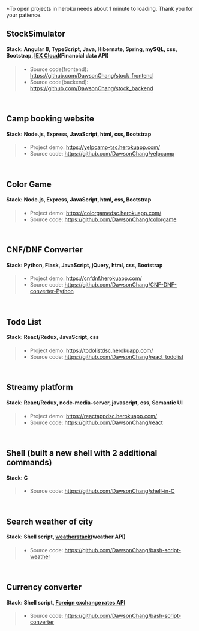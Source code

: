 *To open projects in heroku needs about 1 minute to loading. Thank you for your patience.

## StockSimulator
#### Stack: Angular 8, TypeScript, Java, Hibernate, Spring, mySQL, css, Bootstrap, [IEX Cloud](https://iexcloud.io/)(Financial data API)
> - Source code(frontend): https://github.com/DawsonChang/stock_frontend <br />
> - Source code(backend): https://github.com/DawsonChang/stock_backend

<br />

## Camp booking website
#### Stack: Node.js, Express, JavaScript, html, css, Bootstrap
> - Project demo: https://yelpcamp-tsc.herokuapp.com/ <br />
> - Source code: https://github.com/DawsonChang/yelpcamp

<br />

## Color Game
#### Stack: Node.js, Express, JavaScript, html, css, Bootstrap
> - Project demo: https://colorgamedsc.herokuapp.com/ <br />
> - Source code: https://github.com/DawsonChang/colorgame

<br />

## CNF/DNF Converter
#### Stack: Python, Flask, JavaScript, jQuery, html, css, Bootstrap
> - Project demo: https://cnfdnf.herokuapp.com/ <br />
> - Source code: https://github.com/DawsonChang/CNF-DNF-converter-Python

<br />

## Todo List
#### Stack: React/Redux, JavaScript, css
> - Project demo: https://todolistdsc.herokuapp.com/ <br />
> - Source code: https://github.com/DawsonChang/react_todolist

<br />

## Streamy platform
#### Stack: React/Redux, node-media-server, javascript, css, Semantic UI
> - Project demo: https://reactappdsc.herokuapp.com/ <br />
> - Source code: https://github.com/DawsonChang/react

<br />

## Shell (built a new shell with 2 additional commands)
#### Stack: C
> - Source code: https://github.com/DawsonChang/shell-in-C

<br />

## Search weather of city
#### Stack: Shell script, [weatherstack](https://weatherstack.com/)(weather API)
> - Source code: https://github.com/DawsonChang/bash-script-weather

<br />

## Currency converter
#### Stack: Shell script, [Foreign exchange rates API](https://exchangeratesapi.io/)
> - Source code: https://github.com/DawsonChang/bash-script-converter
